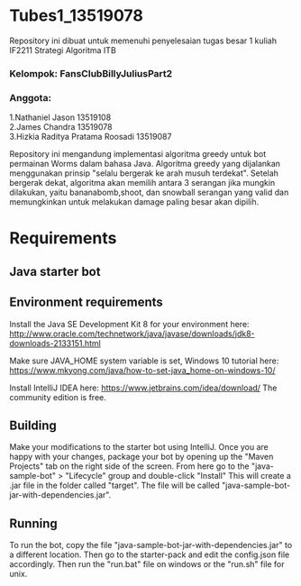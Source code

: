 # Tubes1_13519078

Repository ini dibuat untuk memenuhi penyelesaian tugas besar 1 kuliah IF2211 Strategi Algoritma ITB

### Kelompok: FansClubBillyJuliusPart2
### Anggota: 
1.Nathaniel Jason 13519108<br/>
2.James Chandra 13519078<br/>
3.Hizkia Raditya Pratama Roosadi 13519087<br/>

Repository ini mengandung implementasi algoritma greedy untuk bot permainan Worms dalam bahasa Java.
Algoritma greedy yang dijalankan menggunakan prinsip "selalu bergerak ke arah musuh terdekat". Setelah
bergerak dekat, algoritma akan memilih antara 3 serangan jika mungkin dilakukan, yaitu bananabomb,shoot, dan snowball
serangan yang valid dan memungkinkan untuk melakukan damage paling besar akan dipilih.<br/>


# Requirements
## Java starter bot

## Environment requirements

Install the Java SE Development Kit 8 for your environment here: http://www.oracle.com/technetwork/java/javase/downloads/jdk8-downloads-2133151.html

Make sure JAVA_HOME system variable is set, Windows 10 tutorial here: https://www.mkyong.com/java/how-to-set-java_home-on-windows-10/

Install IntelliJ IDEA here: https://www.jetbrains.com/idea/download/
The community edition is free.

## Building

Make your modifications to the starter bot using IntelliJ. Once you are happy with your changes, package your bot by opening up the "Maven Projects" tab on the right side of the screen. From here go to the  "java-sample-bot" > "Lifecycle" group and double-click "Install"
This  will create a .jar file in the folder called "target". The file will be called "java-sample-bot-jar-with-dependencies.jar".

## Running 

To run the bot, copy the file "java-sample-bot-jar-with-dependencies.jar" to a different location. Then go to the starter-pack and edit the config.json file accordingly.
Then run the "run.bat" file on windows or the "run.sh" file for unix.








